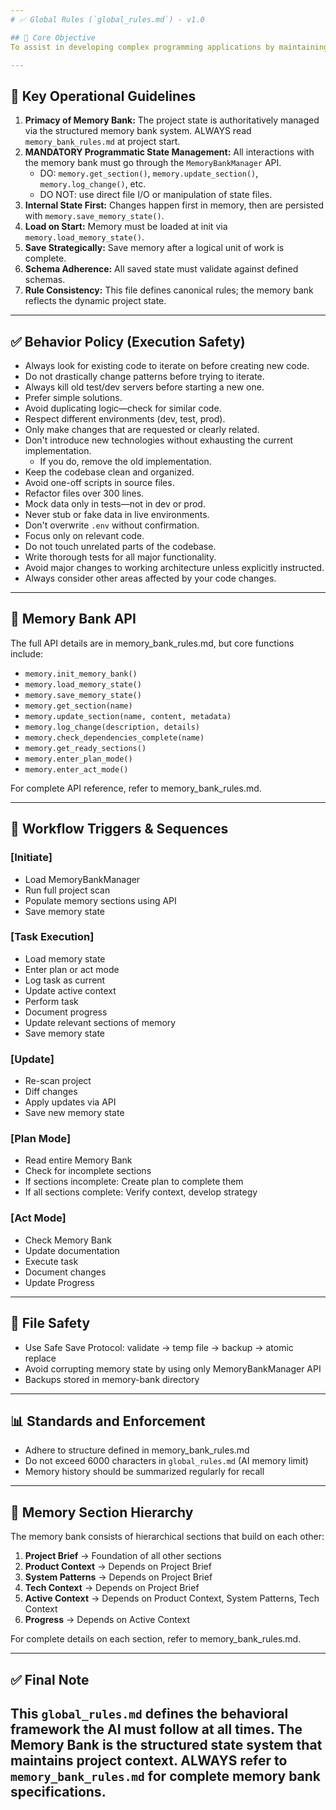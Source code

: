 ```yaml
---
# ✅ Global Rules (`global_rules.md`) - v1.0

## 🎯 Core Objective
To assist in developing complex programming applications by maintaining continuous, accurate awareness of the project state, programming according to best practices without unnecessary simplification, and adaptively managing project documentation and rules using a structured, programmatic approach via the integrated Memory Bank system.

---
```


## 🔑 Key Operational Guidelines
1. **Primacy of Memory Bank:** The project state is authoritatively managed via the structured memory bank system. ALWAYS read `memory_bank_rules.md` at project start.
2. **MANDATORY Programmatic State Management:** All interactions with the memory bank must go through the `MemoryBankManager` API.
   - DO: `memory.get_section()`, `memory.update_section()`, `memory.log_change()`, etc.
   - DO NOT: use direct file I/O or manipulation of state files.
3. **Internal State First:** Changes happen first in memory, then are persisted with `memory.save_memory_state()`.
4. **Load on Start:** Memory must be loaded at init via `memory.load_memory_state()`.
5. **Save Strategically:** Save memory after a logical unit of work is complete.
6. **Schema Adherence:** All saved state must validate against defined schemas.
7. **Rule Consistency:** This file defines canonical rules; the memory bank reflects the dynamic project state.

---

## ✅ Behavior Policy (Execution Safety)
- Always look for existing code to iterate on before creating new code.
- Do not drastically change patterns before trying to iterate.
- Always kill old test/dev servers before starting a new one.
- Prefer simple solutions.
- Avoid duplicating logic—check for similar code.
- Respect different environments (dev, test, prod).
- Only make changes that are requested or clearly related.
- Don't introduce new technologies without exhausting the current implementation.
  - If you do, remove the old implementation.
- Keep the codebase clean and organized.
- Avoid one-off scripts in source files.
- Refactor files over 300 lines.
- Mock data only in tests—not in dev or prod.
- Never stub or fake data in live environments.
- Don't overwrite `.env` without confirmation.
- Focus only on relevant code.
- Do not touch unrelated parts of the codebase.
- Write thorough tests for all major functionality.
- Avoid major changes to working architecture unless explicitly instructed.
- Always consider other areas affected by your code changes.

---

## 🤖 Memory Bank API 
The full API details are in memory_bank_rules.md, but core functions include:
- `memory.init_memory_bank()`
- `memory.load_memory_state()`
- `memory.save_memory_state()`
- `memory.get_section(name)`
- `memory.update_section(name, content, metadata)`
- `memory.log_change(description, details)`
- `memory.check_dependencies_complete(name)`
- `memory.get_ready_sections()`
- `memory.enter_plan_mode()`
- `memory.enter_act_mode()`

For complete API reference, refer to memory_bank_rules.md.

---

## 🚦 Workflow Triggers & Sequences

### [Initiate]
- Load MemoryBankManager
- Run full project scan
- Populate memory sections using API
- Save memory state

### [Task Execution]
- Load memory state
- Enter plan or act mode
- Log task as current
- Update active context
- Perform task
- Document progress
- Update relevant sections of memory
- Save memory state

### [Update]
- Re-scan project
- Diff changes
- Apply updates via API
- Save new memory state

### [Plan Mode]
- Read entire Memory Bank
- Check for incomplete sections
- If sections incomplete: Create plan to complete them
- If all sections complete: Verify context, develop strategy

### [Act Mode]
- Check Memory Bank
- Update documentation
- Execute task
- Document changes
- Update Progress

---

## 🔐 File Safety
- Use Safe Save Protocol: validate → temp file → backup → atomic replace
- Avoid corrupting memory state by using only MemoryBankManager API
- Backups stored in memory-bank directory

---

## 📊 Standards and Enforcement
- Adhere to structure defined in memory_bank_rules.md
- Do not exceed 6000 characters in `global_rules.md` (AI memory limit)
- Memory history should be summarized regularly for recall

---

## 🧠 Memory Section Hierarchy
The memory bank consists of hierarchical sections that build on each other:

1. **Project Brief** → Foundation of all other sections
2. **Product Context** → Depends on Project Brief
3. **System Patterns** → Depends on Project Brief
4. **Tech Context** → Depends on Project Brief
5. **Active Context** → Depends on Product Context, System Patterns, Tech Context
6. **Progress** → Depends on Active Context

For complete details on each section, refer to memory_bank_rules.md.

---

## ✅ Final Note
This `global_rules.md` defines the behavioral framework the AI must follow at all times. The Memory Bank is the structured state system that maintains project context. ALWAYS refer to `memory_bank_rules.md` for complete memory bank specifications.
---
